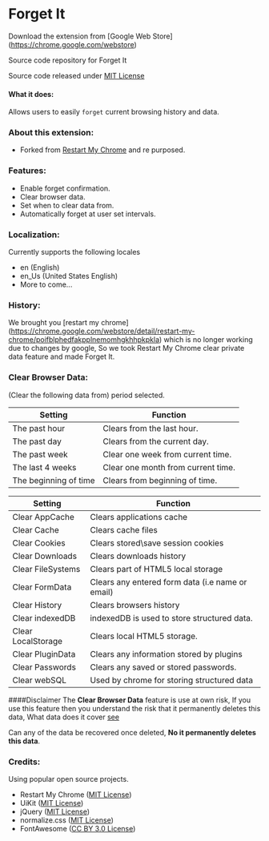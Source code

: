 Forget It
========

Download the extension from [Google Web Store] (https://chrome.google.com/webstore) 

Source code repository for Forget It

Source code released under [MIT License](http://opensource.org/licenses/MIT)


#### What it does: 
Allows users to easily `forget` current browsing history and data. 

### About this extension:

- Forked from [Restart My Chrome](https://github.com/InternalError503/restart-my-chrome) and re purposed.

### Features:
- Enable forget confirmation.
- Clear browser data.
- Set when to clear data from.
- Automatically forget at user set intervals.

### Localization:
Currently supports the following locales
- en (English)
- en_Us (United States English)
- More to come...

### History:
We brought you [restart my chrome] (https://chrome.google.com/webstore/detail/restart-my-chrome/poifblphedfakpplnemomhgkhhpkpkla) which is no longer working
due to changes by google, So we took Restart My Chrome clear private data feature and made Forget It.

### Clear Browser Data:

(Clear the following data from) period selected.

| Setting | Function |
------------- | -------------
The past hour | Clears from the last hour.
The past day | Clears from the current day.
The past week | Clear one week from current time.
The last 4 weeks | Clear one month from current time.
The beginning of time | Clears from beginning of time.


| Setting | Function |
------------- | -------------
Clear AppCache | Clears applications cache
Clear Cache | Clears cache files
Clear Cookies | Clears stored\save session cookies
Clear Downloads | Clears downloads history
Clear FileSystems | Clears part of HTML5 local storage
Clear FormData | Clears any entered form data (i.e name or email)
Clear History | Clears browsers history 
Clear indexedDB | indexedDB is used to store structured data.
Clear LocalStorage | Clears local HTML5 storage.
Clear PluginData | Clears any information stored by plugins
Clear Passwords | Clears any saved or stored passwords.
Clear webSQL | Used by chrome for storing structured data

####Disclaimer
The __Clear Browser Data__ feature is use at own risk, If you use this feature then you understand
the risk that it permanently deletes this data, What data does it cover [see](#clear-browser-data)

Can any of the data be recovered once deleted, __No it permanently deletes this data__.

### Credits:
Using popular open source projects.
* Restart My Chrome ([MIT License](http://opensource.org/licenses/MIT))
* UiKit ([MIT License](http://opensource.org/licenses/MIT))
* jQuery ([MIT License](http://opensource.org/licenses/MIT))
* normalize.css ([MIT License](http://opensource.org/licenses/MIT))
* FontAwesome ([CC BY 3.0 License](http://creativecommons.org/licenses/by/3.0/))